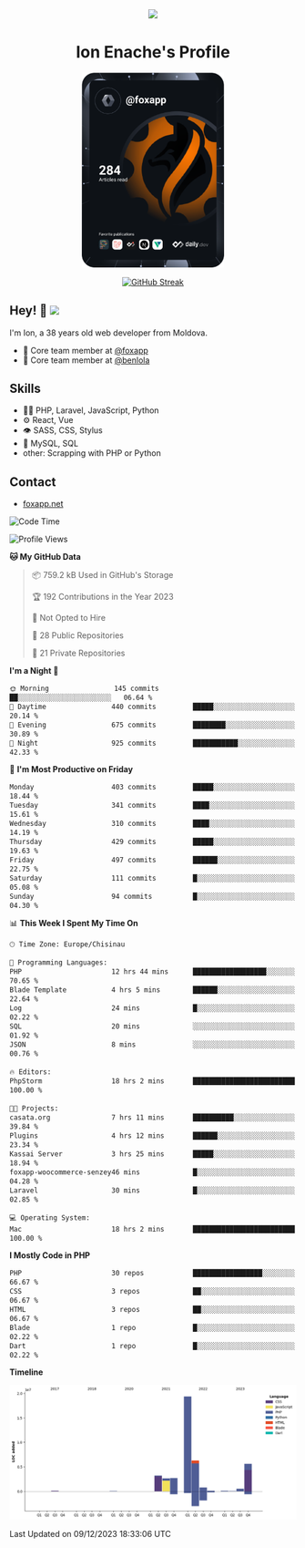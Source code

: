 <div id="header" align="center">
  <img src="https://media.giphy.com/media/M9gbBd9nbDrOTu1Mqx/giphy.gif" width="100"/>
	<h1>Ion Enache's Profile</h1>
</div>
<div align="center">
	<a href="https://app.daily.dev/foxapp"><img src="https://github.com/foxapp/foxapp/blob/master/devcard.svg" width="250" alt="Ion Enache's Dev Card"/></a>
</div>


<div align="center">
	
[![GitHub Streak](http://github-readme-streak-stats.herokuapp.com?user=foxapp&hide_border=true&date_format=M%20j%5B%2C%20Y%5D)](https://git.io/streak-stats)
	
</div>


## Hey! 👋 <img src="https://media.giphy.com/media/hvRJCLFzcasrR4ia7z/giphy.gif" width="30px"/>
I'm Ion, a 38 years old web developer from Moldova.


- 👥 Core team member at [@foxapp](https://github.com/foxapp)
- 👥 Core team member at [@benlola](https://github.com/benlola)

## Skills
- 👨‍💻 PHP, Laravel, JavaScript, Python
- ⚙️ React, Vue
- 👁️ SASS, CSS, Stylus
- 💽 MySQL, SQL
- other: Scrapping with PHP or Python

## Contact
- [foxapp.net](https://www.foxapp.net)

<!--START_SECTION:waka-->
![Code Time](http://img.shields.io/badge/Code%20Time-1%2C654%20hrs%204%20mins-blue)

![Profile Views](http://img.shields.io/badge/Profile%20Views-8-blue)

**🐱 My GitHub Data** 

> 📦 759.2 kB Used in GitHub's Storage 
 > 
> 🏆 192 Contributions in the Year 2023
 > 
> 🚫 Not Opted to Hire
 > 
> 📜 28 Public Repositories 
 > 
> 🔑 21 Private Repositories 
 > 
**I'm a Night 🦉** 

```text
🌞 Morning                145 commits         ██░░░░░░░░░░░░░░░░░░░░░░░   06.64 % 
🌆 Daytime                440 commits         █████░░░░░░░░░░░░░░░░░░░░   20.14 % 
🌃 Evening                675 commits         ████████░░░░░░░░░░░░░░░░░   30.89 % 
🌙 Night                  925 commits         ███████████░░░░░░░░░░░░░░   42.33 % 
```
📅 **I'm Most Productive on Friday** 

```text
Monday                   403 commits         █████░░░░░░░░░░░░░░░░░░░░   18.44 % 
Tuesday                  341 commits         ████░░░░░░░░░░░░░░░░░░░░░   15.61 % 
Wednesday                310 commits         ████░░░░░░░░░░░░░░░░░░░░░   14.19 % 
Thursday                 429 commits         █████░░░░░░░░░░░░░░░░░░░░   19.63 % 
Friday                   497 commits         ██████░░░░░░░░░░░░░░░░░░░   22.75 % 
Saturday                 111 commits         █░░░░░░░░░░░░░░░░░░░░░░░░   05.08 % 
Sunday                   94 commits          █░░░░░░░░░░░░░░░░░░░░░░░░   04.30 % 
```


📊 **This Week I Spent My Time On** 

```text
🕑︎ Time Zone: Europe/Chisinau

💬 Programming Languages: 
PHP                      12 hrs 44 mins      ██████████████████░░░░░░░   70.65 % 
Blade Template           4 hrs 5 mins        ██████░░░░░░░░░░░░░░░░░░░   22.64 % 
Log                      24 mins             █░░░░░░░░░░░░░░░░░░░░░░░░   02.22 % 
SQL                      20 mins             ░░░░░░░░░░░░░░░░░░░░░░░░░   01.92 % 
JSON                     8 mins              ░░░░░░░░░░░░░░░░░░░░░░░░░   00.76 % 

🔥 Editors: 
PhpStorm                 18 hrs 2 mins       █████████████████████████   100.00 % 

🐱‍💻 Projects: 
casata.org               7 hrs 11 mins       ██████████░░░░░░░░░░░░░░░   39.84 % 
Plugins                  4 hrs 12 mins       ██████░░░░░░░░░░░░░░░░░░░   23.34 % 
Kassai Server            3 hrs 25 mins       █████░░░░░░░░░░░░░░░░░░░░   18.94 % 
foxapp-woocommerce-senzey46 mins             █░░░░░░░░░░░░░░░░░░░░░░░░   04.28 % 
Laravel                  30 mins             █░░░░░░░░░░░░░░░░░░░░░░░░   02.85 % 

💻 Operating System: 
Mac                      18 hrs 2 mins       █████████████████████████   100.00 % 
```

**I Mostly Code in PHP** 

```text
PHP                      30 repos            █████████████████░░░░░░░░   66.67 % 
CSS                      3 repos             ██░░░░░░░░░░░░░░░░░░░░░░░   06.67 % 
HTML                     3 repos             ██░░░░░░░░░░░░░░░░░░░░░░░   06.67 % 
Blade                    1 repo              █░░░░░░░░░░░░░░░░░░░░░░░░   02.22 % 
Dart                     1 repo              █░░░░░░░░░░░░░░░░░░░░░░░░   02.22 % 
```



**Timeline**

![Lines of Code chart](https://raw.githubusercontent.com/foxapp/foxapp/master/assets/bar_graph.png)


 Last Updated on 09/12/2023 18:33:06 UTC
<!--END_SECTION:waka-->
